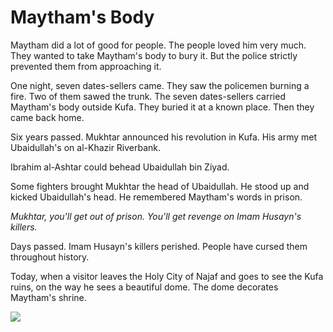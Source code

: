 Maytham's Body
==============

Maytham did a lot of good for people. The people loved him very much.
They wanted to take Maytham's body to bury it. But the police strictly
prevented them from approaching it.

One night, seven dates-sellers came. They saw the policemen burning a
fire. Two of them sawed the trunk. The seven dates-sellers carried
Maytham's body outside Kufa. They buried it at a known place. Then they
came back home.

Six years passed. Mukhtar announced his revolution in Kufa. His army met
Ubaidullah's on al-Khazir Riverbank.

Ibrahim al-Ashtar could behead Ubaidullah bin Ziyad.

Some fighters brought Mukhtar the head of Ubaidullah. He stood up and
kicked Ubaidullah's head. He remembered Maytham's words in prison.

*Mukhtar, you'll get out of prison. You'll get revenge on Imam Husayn's
killers.*

Days passed. Imam Husayn's killers perished. People have cursed them
throughout history.

Today, when a visitor leaves the Holy City of Najaf and goes to see the
Kufa ruins, on the way he sees a beautiful dome. The dome decorates
Maytham's shrine.

![](http://beta.al-islam.org/sites/default/files/pg14a.jpg)


